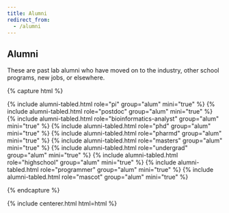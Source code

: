 ```yaml
---
title: Alumni
redirect_from:
  - /alumni
---
```


<!-- section break -->

## Alumni


These are past lab alumni who have moved on to the industry, other school programs, new jobs, or elsewhere.

{% capture html %}

{% include alumni-tabled.html role="pi" group="alum" mini="true" %}
{% include alumni-tabled.html role="postdoc" group="alum" mini="true" %}
{% include alumni-tabled.html role="bioinformatics-analyst" group="alum" mini="true" %}
{% include alumni-tabled.html role="phd" group="alum" mini="true" %}
{% include alumni-tabled.html role="pharmd" group="alum" mini="true" %}
{% include alumni-tabled.html role="masters" group="alum" mini="true" %}
{% include alumni-tabled.html role="undergrad" group="alum" mini="true" %}
{% include alumni-tabled.html role="highschool" group="alum" mini="true" %}
{% include alumni-tabled.html role="programmer" group="alum" mini="true" %}
{% include alumni-tabled.html role="mascot" group="alum" mini="true" %}

{% endcapture %}

{% include centerer.html html=html %}

<!-- section break -->

<!-- ## Funding

{:.center}
Our work is made possible by funding from several organizations. -->

<!-- {%
  include gallery.html
  flat="true"
  fit="false"

  image1="images/team/gordon-and-betty-moore-foundation.png"
  link1="https://www.moore.org/"
  tooltip1="Gordon and Betty Moore Foundation"

  image2="images/team/national-cancer-institute.png"
  link2="https://www.cancer.gov/"
  tooltip2="National Cancer Institute"

  image3="images/team/alex's-lemonade-stand-foundation-for-childhood-cancer.png"
  link3="https://www.alexslemonade.org/"
  tooltip3="Alex's Lemonade Stand Foundation for Childhood Cancer"

  image4="images/team/chan-zuckerberg-initiative.png"
  link4="https://chanzuckerberg.com/"
  tooltip4="Chan Zuckerberg Initiative"

  image5="images/team/cystic-fibrosis-foundation.png"
  link5="https://www.cff.org/"
  tooltip5="Cystic Fibrosis Foundation"

  image6="images/team/alfred-p-sloan-foundation.png"
  link6="https://sloan.org/"
  tooltip6="Alfred P. Sloan Foundation"

  image7="images/team/national-human-genome-research-institute.png"
  link7="https://www.genome.gov/"
  tooltip7="National Human Genome Research Institute"

  image8="images/team/national-heart-lung-and-blood-institute.png"
  link8="https://www.nhlbi.nih.gov/"
  tooltip8="National Heart, Lung, and Blood Institute"

  image9="images/team/national-institute-of-neurological-disorders-and-stroke.png"
  link9="https://www.ninds.nih.gov/"
  tooltip9="National Institute of Neurological Disorders and Stroke"
%} -->

<!-- section break -->
